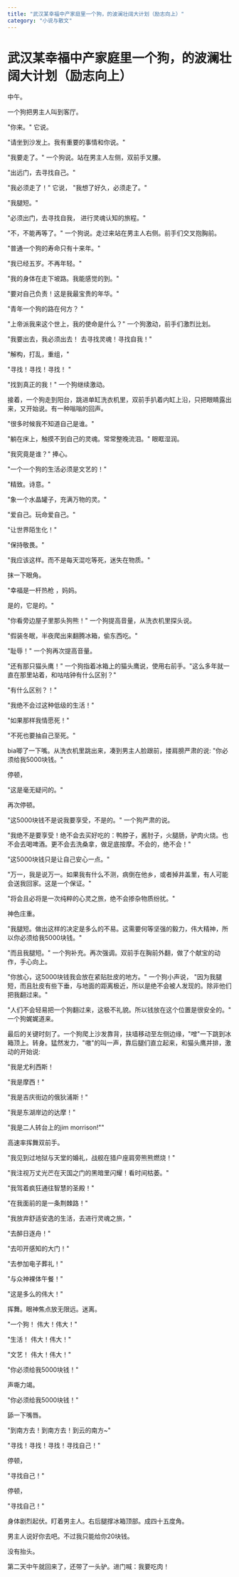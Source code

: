```yaml
---
title: "武汉某幸福中产家庭里一个狗，的波澜壮阔大计划（励志向上）"
category: "小说与散文"
---
```

# 武汉某幸福中产家庭里一个狗，的波澜壮阔大计划（励志向上）

中午。  
  
一个狗把男主人叫到客厅。  
  
"你来。" 它说。  
  
"请坐到沙发上。我有重要的事情和你说。"  
  
  
"我要走了。" 一个狗说。站在男主人左侧，双前手叉腰。  
  
"出远门，去寻找自己。"  
  
"我必须走了！" 它说， "我想了好久，必须走了。"  
  
"我腿短。"  
  
"必须出门，去寻找自我， 进行灵魂认知的旅程。"  
  
  
"不，不能再等了。" 一个狗说。走过来站在男主人右侧。前手们交叉抱胸前。  
  
"普通一个狗的寿命只有十来年。"  
  
"我已经五岁。不再年轻。"  
  
"我的身体在走下坡路。我能感觉的到。"  
  
"要对自己负责！这是我最宝贵的年华。"  
  
"青年一个狗的路在何方？ "  
  
"上帝派我来这个世上，我的使命是什么？" 一个狗激动，前手们激烈比划。  
  
"我要出去，我必须出去！ 去寻找灵魂！寻找自我！"  
  
"解构，打乱，重组，"  
  
"寻找！寻找！寻找！ "  
  
"找到真正的我！" 一个狗继续激动。  
  
  
接着，一个狗走到阳台，跳进单缸洗衣机里，双前手扒着内缸上沿，只把眼睛露出来，又开始说。有一种嗡嗡的回声。  
  
"很多时候我不知道自己是谁。"  
  
"躺在床上，触摸不到自己的灵魂。常常整晚流泪。" 眼眶湿润。  
  
"我究竟是谁？" 捧心。  
  
"一个一个狗的生活必须是文艺的！"  
  
"精致。诗意。"  
  
"象一个水晶罐子，充满万物的灵。"  
  
"爱自己。玩命爱自己。"  
  
"让世界陌生化！"  
  
"保持敬畏。"  
  
"我应该这样。而不是每天混吃等死，迷失在物质。"  
  
抹一下眼角。  
  
  
"幸福是一杆热枪 ，妈妈。  
  
是的，它是的。"  
  
  
"你看旁边屋子里那头狗熊！" 一个狗提高音量，从洗衣机里探头说。  
  
"假装冬眠，半夜爬出来翻腾冰箱，偷东西吃。"  
  
"耻辱！" 一个狗再次提高音量。  
  
"还有那只猫头鹰！" 一个狗指着冰箱上的猫头鹰说，使用右前手。"这么多年就一直在那里站着，和咕咕钟有什么区别？"  
  
"有什么区别？！"  
  
"我绝不会过这种低级的生活！"  
  
"如果那样我情愿死！"  
  
"不死也要抽自己至死。"  
  
bia唧了一下嘴。从洗衣机里跳出来，凑到男主人脸跟前，搂肩膀严肃的说: "你必须给我5000块钱。"  
  
停顿，  
  
"这是毫无疑问的。"  
  
再次停顿。  
  
"这5000块钱不是说我要享受，不是的。" 一个狗严肃的说。  
  
"我绝不是要享受！绝不会去买好吃的：鸭脖子，酱肘子，火腿肠，驴肉火烧。也不会去喝啤酒。更不会去洗桑拿，做足底按摩。不会的，绝不会！"  
  
"这5000块钱只是让自己安心一点。"  
  
"万一，我是说万一。如果我有什么不测，病倒在他乡，或者掉井盖里，有人可能会送我回家。这是一个保证。"  
  
"将会且必将是一次纯粹的心灵之旅，绝不会掺杂物质纷扰。"  
  
神色庄重。  
  
"我腿短。做出这样的决定是多么的不易。这需要何等坚强的毅力，伟大精神，所以你必须给我5000块钱。"  
  
"而且我腿短。" 一个狗补充。再次强调。双前手在胸前外翻，做了个献宝的动作，手心向上。  
  
"你放心，这5000块钱我会放在紧贴肚皮的地方。" 一个狗小声说， "因为我腿短，而且肚皮有些下垂，与地面的距离极近，所以是绝不会被人发现的。除非他们把我翻过来。"  
  
"人们不会轻易把一个狗翻过来，这极不礼貌。所以钱放在这个位置是很安全的。" 一个狗娓娓道来。  
  
  
最后的关键时刻了。一个狗爬上沙发靠背，扶墙移动至左侧边缘，"噌"一下跳到冰箱顶上。转身。猛然发力，"嗷"的叫一声，靠后腿们直立起来，和猫头鹰并排，激动的开始说:  
  
"我是尤利西斯！  
  
"我是摩西！"  
  
"我是吉庆街边的俄狄浦斯！"  
  
"我是东湖岸边的达摩！"  
  
"我是二人转台上的jim morrison!""  
  
高速率挥舞双前手。  
  
  
"我见到过地狱与天堂的婚礼，战舰在猎户座肩旁熊熊燃烧！"  
  
"我注视万丈光芒在天国之门的黑暗里闪耀！看时间枯萎。"  
  
"我驾着疯狂通往智慧的圣殿！"  
  
"在我面前的是一条荆棘路！"  
  
"我放弃舒适安逸的生活，去进行灵魂之旅，"  
  
"去醉日逐舟！"  
  
"去叩开感知的大门！"  
  
"去参加电子葬礼！"  
  
"与众神裸体午餐！"  
  
"这是多么的伟大！"  
  
挥舞。眼神焦点放无限远。迷离。  
  
  
"一个狗！ 伟大！伟大！"  
  
"生活！ 伟大！伟大！"  
  
"文艺！ 伟大！伟大！"  
  
  
"你必须给我5000块钱！"  
  
声嘶力竭。  
  
"你必须给我5000块钱！"  
  
舔一下嘴唇。  
  
  
"到南方去！到南方去！到云的南方~"  
  
"寻找！寻找！寻找！寻找自己！"  
  
停顿，  
  
"寻找自己！"  
  
停顿，  
  
"寻找自己！"  
  
身体剧烈起伏。盯着男主人。右后腿撑冰箱顶部。成四十五度角。  
  
  
  
男主人说好你去吧。不过我只能给你20块钱。  
  
没有抬头。





第二天中午就回来了，还带了一头驴。进门喊：我要吃肉！

